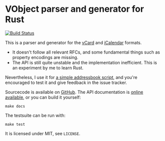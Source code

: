 # VObject parser and generator for Rust

[![Build Status](https://travis-ci.org/untitaker/rust-vobject.svg?branch=master)](https://travis-ci.org/untitaker/rust-vobject)

This is a parser and generator for the
[vCard](https://tools.ietf.org/html/rfc6350) and
[iCalendar](https://tools.ietf.org/html/rfc5545) formats.

- It doesn't follow all relevant RFCs, and some fundamental things such as
  property encodings are missing.
- The API is still quite unstable and the implementation inefficient. This is
  an experiment by me to learn Rust.

Nevertheless, I use it for [a simple addressbook
script](https://github.com/untitaker/mates.rs), and you're encouraged to test
it and give feedback in the issue tracker.

Sourcecode is available on [GitHub](https://github.com/untitaker/rust-vobject).
The API documentation is [online
available](http://rust-vobject.unterwaditzer.net), or you can build it
yourself:

    make docs

The testsuite can be run with:

    make test


It is licensed under MIT, see `LICENSE`.
